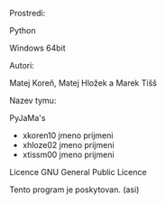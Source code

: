 Prostredi:

Python


Windows 64bit

Autori:

Matej Koreň, Matej Hložek a Marek Tišš

Nazev tymu:

PyJaMa's

- xkoren10 jmeno prijmeni 
- xhloze02 jmeno prijmeni 
- xtissm00 jmeno prijmeni 


Licence
GNU General Public Licence

Tento program je poskytovan. (asi)
